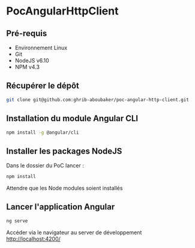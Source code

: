 # PocAngularHttpClient

## Pré-requis
- Environnement Linux
- Git
- NodeJS v6.10
- NPM v4.3

## Récupérer le dépôt
```bash
git clone git@github.com:ghrib-aboubaker/poc-angular-http-client.git
```

## Installation du module Angular CLI
```bash
npm install -g @angular/cli
```

## Installer les packages NodeJS
Dans le dossier du PoC lancer :
```bash
npm install
```
Attendre que les Node modules soient installés

## Lancer l'application Angular
```bash
ng serve
```
Accéder via le navigateur au server de développement [http://localhost:4200/](http://localhost:4200/)